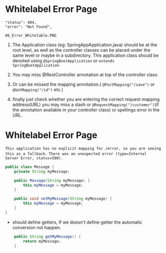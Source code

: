 # Whitelabel Error Page
    "status": 404,
    "error": "Not Found",
`06_Error_Whitelable.PNG`

1. The Application class (eg: SpringAppApplication.java) should be at the root level, as well as the controller classes
can be placed under the same level or maybe in a subdirectory. This application class should be denoted using 
`@SpringBootApplication` or `extends SpringBootApplication`

2. You may miss @RestController annotation at top of the controller class.

3. Or can be missed the mapping annotation.( `@PostMapping("/save")` or `@GetMapping("/id")` etc.)

4. finally just check whether you are entering the correct request mapping address(URL) you may miss a slash or 
`@RequestMapping("/customer")`(if the annotation available in your controller class) or spellings error in the URL.

# Whitelabel Error Page
  `This application has no explicit mapping for /error, so you are seeing this as a fallback.`
  `There was an unexpected error (type=Internal Server Error, status=500).`
  
```java
public class Message {
    private String myMessage;

    public Message(String myMessage) {
        this.myMessage = myMessage;
    }

    public void setMyMessage(String myMessage) {
        this.myMessage = myMessage;
    }
}
```
* should define getters, If we doesn't define getter the automatic conversion not happen.
```java
    public String getMyMessage() {
        return myMessage;
    }
```
  